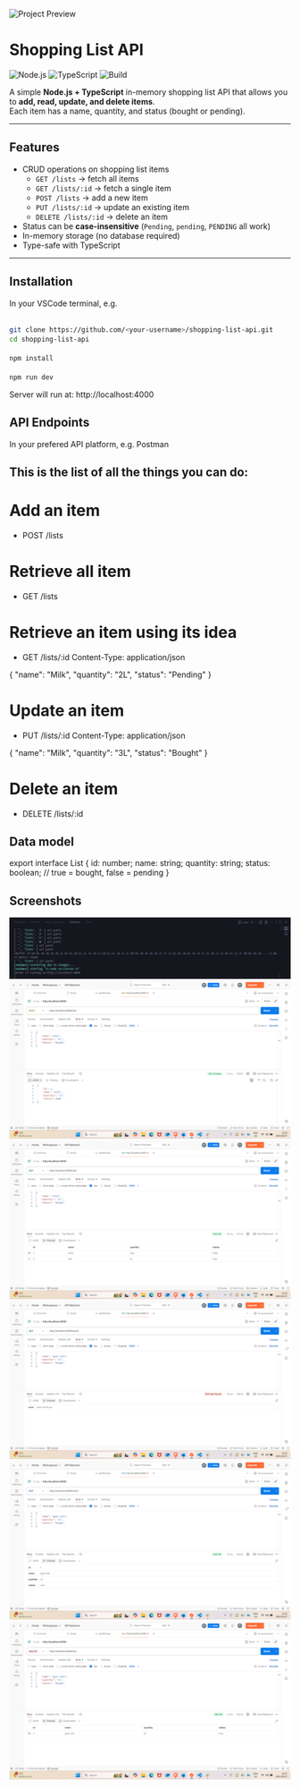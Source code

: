 ![Project Preview](https://socialify.git.ci/Ashley-Blu/shopping-list-api/image?language=1&owner=1&name=1&stargazers=1&theme=Light)

# Shopping List API

![Node.js](https://img.shields.io/badge/Node.js-18.x-green)
![TypeScript](https://img.shields.io/badge/TypeScript-5.9-blue)
![Build](https://img.shields.io/badge/build-passing-brightgreen)

A simple **Node.js + TypeScript** in-memory shopping list API that allows you to **add, read, update, and delete items**.  
Each item has a name, quantity, and status (bought or pending).

---

## Features

- CRUD operations on shopping list items
  - `GET /lists` → fetch all items
  - `GET /lists/:id` → fetch a single item
  - `POST /lists` → add a new item
  - `PUT /lists/:id` → update an existing item
  - `DELETE /lists/:id` → delete an item
- Status can be **case-insensitive** (`Pending`, `pending`, `PENDING` all work)
- In-memory storage (no database required)
- Type-safe with TypeScript

---

## Installation

In your VSCode terminal, e.g.

```bash

git clone https://github.com/<your-username>/shopping-list-api.git
cd shopping-list-api

npm install

npm run dev
```

Server will run at: http://localhost:4000

## API Endpoints

In your prefered API platform, e.g. Postman

This is the list of all the things you can do: 
---

# Add an item
- POST /lists

# Retrieve all item
- GET /lists

# Retrieve an item using its idea
- GET /lists/:id
Content-Type: application/json

{
  "name": "Milk",
  "quantity": "2L",
  "status": "Pending"
}

# Update an item
- PUT /lists/:id
Content-Type: application/json

{
  "name": "Milk",
  "quantity": "3L",
  "status": "Bought"
}

# Delete an item
- DELETE /lists/:id

## Data model 

export interface List {
  id: number;
  name: string;
  quantity: string;
  status: boolean; // true = bought, false = pending
}

## Screenshots
![Project Structure](./assets/terminal.png)
![Project Structure](./assets/add.png)
![Project Structure](./assets/getAll.png)
![Project Structure](./assets/getById.png)
![Project Structure](./assets/update.png)
![Project Structure](./assets/delete.png)


